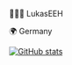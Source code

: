 🙋🏽‍♂️ LukasEEH 

🌍 Germany

[![GitHub stats](https://github-readme-stats-lukaseeh.vercel.app/api?username=LukasEEH&show_icons=true&hide=stars&theme=codeSTACKr&count_private=true&bg_color=00000000)](https://github.com/anuraghazra/github-readme-stats)
